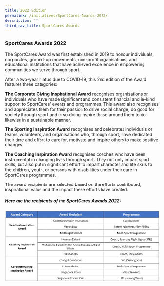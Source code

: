 ```yaml
---
title: 2022 Edition
permalink: /initiatives/SportCares-Awards-2022/
description: ""
third_nav_title: SportCares Awards
---
```


### SportCares Awards 2022

The SportCares Award was first established in 2019 to honour individuals, corporates, ground-up movements, non-profit organisations, and educational institutions that have achieved excellence in empowering communities we serve through sport.

After a two-year hiatus due to COVID-19, this 2nd edition of the Award features three categories: 

**The Corporate Giving Inspirational Award** recognises organisations or individuals who have made significant and consistent financial and in-kind support to SportCares’ events and programmes. This award also recognises and appreciates them for their passion to drive social change, do good for society through sport and in so doing inspire those around them to do likewise in a sustainable manner.

**The Sporting Inspiration Award** recognises and celebrates individuals or teams, volunteers, and organisations who, through sport, have dedicated their time and effort to care for, motivate and inspire others to make positive changes.

**The Coaching Inspiration Award** recognises coaches who have been instrumental in changing lives through sport. They not only impart sport skills, but also put in significant effort to impart character and life skills to the children, youth, or persons with disabilities under their care in SportCares programmes.

The award recipients are selected based on the efforts contributed, inspirational value and the impact these efforts have created. 

##### Here are the recipients of the SportCares Awards 2022:  
![](/images/Award%20Recipients%202022%20Website.jpg)